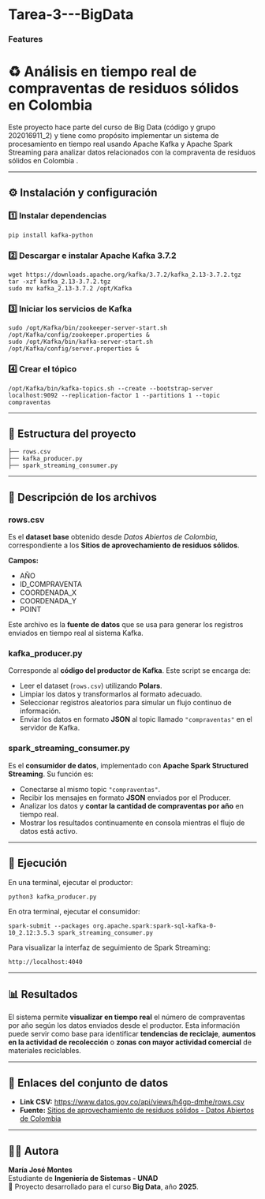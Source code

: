 # Tarea-3---BigData
### Features

<h1>♻️ Análisis en tiempo real de compraventas de residuos sólidos en Colombia</h1>

<p>
Este proyecto hace parte del curso de  Big Data (código y grupo 202016911_2) y tiene como propósito implementar un sistema de procesamiento en tiempo real usando Apache Kafka y Apache Spark Streaming para analizar datos relacionados con la compraventa de residuos sólidos en Colombia .
</p>

<hr>

<h2>⚙️ Instalación y configuración</h2>

<h3>1️⃣ Instalar dependencias</h3>
<pre><code>pip install kafka-python
</code></pre>

<h3>2️⃣ Descargar e instalar Apache Kafka 3.7.2</h3>
<pre><code>wget https://downloads.apache.org/kafka/3.7.2/kafka_2.13-3.7.2.tgz
tar -xzf kafka_2.13-3.7.2.tgz
sudo mv kafka_2.13-3.7.2 /opt/Kafka
</code></pre>

<h3>3️⃣ Iniciar los servicios de Kafka</h3>
<pre><code>sudo /opt/Kafka/bin/zookeeper-server-start.sh /opt/Kafka/config/zookeeper.properties &
sudo /opt/Kafka/bin/kafka-server-start.sh /opt/Kafka/config/server.properties &
</code></pre>

<h3>4️⃣ Crear el tópico</h3>
<pre><code>/opt/Kafka/bin/kafka-topics.sh --create --bootstrap-server localhost:9092 --replication-factor 1 --partitions 1 --topic compraventas
</code></pre>

<hr>

<h2>📁 Estructura del proyecto</h2>

<pre><code>├── rows.csv
├── kafka_producer.py
├── spark_streaming_consumer.py
</code></pre>

<hr>

<h2>🧩 Descripción de los archivos</h2>

<h3>rows.csv</h3>
<p>
Es el <strong>dataset base</strong> obtenido desde <em>Datos Abiertos de Colombia</em>, correspondiente a los 
<strong>Sitios de aprovechamiento de residuos sólidos</strong>.
</p>
<p><strong>Campos:</strong></p>
<ul>
  <li>AÑO</li>
  <li>ID_COMPRAVENTA</li>
  <li>COORDENADA_X</li>
  <li>COORDENADA_Y</li>
  <li>POINT</li>
</ul
<p>
Este archivo es la <strong>fuente de datos</strong> que se usa para generar los registros enviados en tiempo real al sistema Kafka.
</p>

<h3>kafka_producer.py</h3>
<p>
Corresponde al <strong>código del productor de Kafka</strong>. Este script se encarga de:
</p>
<ul>
  <li>Leer el dataset (<code>rows.csv</code>) utilizando <strong>Polars</strong>.</li>
  <li>Limpiar los datos y transformarlos al formato adecuado.</li>
  <li>Seleccionar registros aleatorios para simular un flujo continuo de información.</li>
  <li>Enviar los datos en formato <strong>JSON</strong> al topic llamado <code>"compraventas"</code> en el servidor de Kafka.</li>
</ul>
<h3>spark_streaming_consumer.py</h3>
<p>
Es el <strong>consumidor de datos</strong>, implementado con <strong>Apache Spark Structured Streaming</strong>.  
Su función es:
</p>
<ul>
  <li>Conectarse al mismo topic <code>"compraventas"</code>.</li>
  <li>Recibir los mensajes en formato <strong>JSON</strong> enviados por el Producer.</li>
  <li>Analizar los datos y <strong>contar la cantidad de compraventas por año</strong> en tiempo real.</li>
  <li>Mostrar los resultados continuamente en consola mientras el flujo de datos está activo.</li>
</ul>

<hr>

<h2>🚀 Ejecución</h2>

<p>En una terminal, ejecutar el productor:</p>
<pre><code>python3 kafka_producer.py
</code></pre>

<p>En otra terminal, ejecutar el consumidor:</p>
<pre><code>spark-submit --packages org.apache.spark:spark-sql-kafka-0-10_2.12:3.5.3 spark_streaming_consumer.py
</code></pre>

<p>Para visualizar la interfaz de seguimiento de Spark Streaming:</p>
<pre><code>http://localhost:4040
</code></pre>

<hr>

<h2>📊 Resultados</h2>
<p>
El sistema permite <strong>visualizar en tiempo real</strong> el número de compraventas por año según los datos enviados desde el productor.  
Esta información puede servir como base para identificar <strong>tendencias de reciclaje</strong>, 
<strong>aumentos en la actividad de recolección</strong> o <strong>zonas con mayor actividad comercial</strong> de materiales reciclables.
</p>

<hr>

<h2>🔗 Enlaces del conjunto de datos</h2>
<ul>
  <li><strong>Link CSV:</strong> <a href="https://www.datos.gov.co/api/views/h4gp-dmhe/rows.csv" target="_blank">https://www.datos.gov.co/api/views/h4gp-dmhe/rows.csv</a></li>
  <li><strong>Fuente:</strong> <a href="https://www.datos.gov.co/Ambiente-y-Desarrollo-Sostenible/Sitios-de-aprovechamiento-de-residuos-s-lidos/h4gp-dmhe" target="_blank">Sitios de aprovechamiento de residuos sólidos - Datos Abiertos de Colombia</a></li>
</ul>

<hr>

<h2>👩‍💻 Autora</h2>
<p>
<strong>María José Montes</strong><br>
Estudiante de <strong>Ingeniería de Sistemas - UNAD</strong><br>
📅 Proyecto desarrollado para el curso <strong>Big Data</strong>, año <strong>2025</strong>.
</p>
